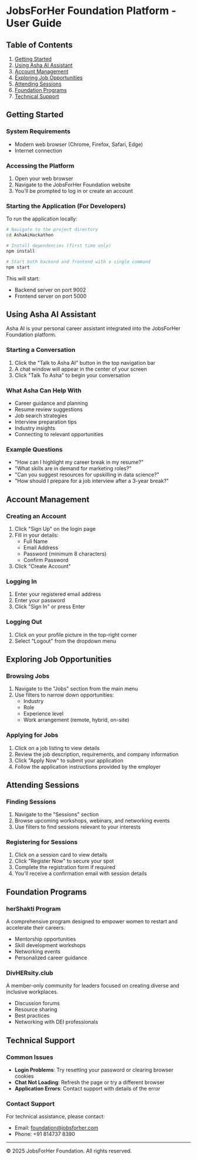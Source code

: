 # JobsForHer Foundation Platform - User Guide

## Table of Contents
1. [Getting Started](#getting-started)
2. [Using Asha AI Assistant](#using-asha-ai-assistant)
3. [Account Management](#account-management)
4. [Exploring Job Opportunities](#exploring-job-opportunities)
5. [Attending Sessions](#attending-sessions)
6. [Foundation Programs](#foundation-programs)
7. [Technical Support](#technical-support)

## Getting Started

### System Requirements
- Modern web browser (Chrome, Firefox, Safari, Edge)
- Internet connection

### Accessing the Platform
1. Open your web browser
2. Navigate to the JobsForHer Foundation website
3. You'll be prompted to log in or create an account

### Starting the Application (For Developers)
To run the application locally:
```bash
# Navigate to the project directory
cd AshaAiHackathon

# Install dependencies (first time only)
npm install

# Start both backend and frontend with a single command
npm start
```

This will start:
- Backend server on port 9002
- Frontend server on port 5000

## Using Asha AI Assistant

Asha AI is your personal career assistant integrated into the JobsForHer Foundation platform.

### Starting a Conversation
1. Click the "Talk to Asha AI" button in the top navigation bar
2. A chat window will appear in the center of your screen
3. Click "Talk To Asha" to begin your conversation

### What Asha Can Help With
- Career guidance and planning
- Resume review suggestions
- Job search strategies
- Interview preparation tips
- Industry insights
- Connecting to relevant opportunities

### Example Questions
- "How can I highlight my career break in my resume?"
- "What skills are in demand for marketing roles?"
- "Can you suggest resources for upskilling in data science?"
- "How should I prepare for a job interview after a 3-year break?"

## Account Management

### Creating an Account
1. Click "Sign Up" on the login page
2. Fill in your details:
   - Full Name
   - Email Address
   - Password (minimum 8 characters)
   - Confirm Password
3. Click "Create Account"

### Logging In
1. Enter your registered email address
2. Enter your password
3. Click "Sign In" or press Enter

### Logging Out
1. Click on your profile picture in the top-right corner
2. Select "Logout" from the dropdown menu

## Exploring Job Opportunities

### Browsing Jobs
1. Navigate to the "Jobs" section from the main menu
2. Use filters to narrow down opportunities:
   - Industry
   - Role
   - Experience level
   - Work arrangement (remote, hybrid, on-site)

### Applying for Jobs
1. Click on a job listing to view details
2. Review the job description, requirements, and company information
3. Click "Apply Now" to submit your application
4. Follow the application instructions provided by the employer

## Attending Sessions

### Finding Sessions
1. Navigate to the "Sessions" section
2. Browse upcoming workshops, webinars, and networking events
3. Use filters to find sessions relevant to your interests

### Registering for Sessions
1. Click on a session card to view details
2. Click "Register Now" to secure your spot
3. Complete the registration form if required
4. You'll receive a confirmation email with session details

## Foundation Programs

### herShakti Program
A comprehensive program designed to empower women to restart and accelerate their careers.
- Mentorship opportunities
- Skill development workshops
- Networking events
- Personalized career guidance

### DivHERsity.club
A member-only community for leaders focused on creating diverse and inclusive workplaces.
- Discussion forums
- Resource sharing
- Best practices
- Networking with DEI professionals

## Technical Support

### Common Issues
- **Login Problems**: Try resetting your password or clearing browser cookies
- **Chat Not Loading**: Refresh the page or try a different browser
- **Application Errors**: Contact support with details of the error

### Contact Support
For technical assistance, please contact:
- Email: foundation@jobsforher.com
- Phone: +91 814737 8390

---

© 2025 JobsForHer Foundation. All rights reserved.
